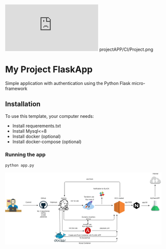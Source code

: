 ![Иллюстрация схемы проекта](https://github.com/Jennysiq/projectAPP/CI/CD_Scheme.pdf)
projectAPP/CI/Project.png

# My Project FlaskApp

Simple application with authentication using the Python Flask micro-framework

## Installation

To use this template, your computer needs:

- Install requerements.txt
- Install Mysql<=8
- Install docker (optional)
- Install docker-compose (optional)


### Running the app

```bash
python app.py
```


![Image alt](https://github.com/jennysiq/projectAPP/raw/master/CI/Project.png)
